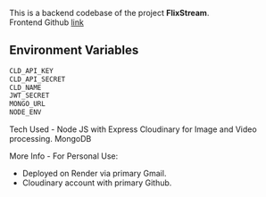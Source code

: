 This is a backend codebase of the project **FlixStream**. <br />
Frontend Github [link](https://github.com/ashdephoenix123/video-streaming-frontend)

## Environment Variables
```bash
CLD_API_KEY
CLD_API_SECRET
CLD_NAME
JWT_SECRET
MONGO_URL
NODE_ENV
```

Tech Used -
Node JS with Express
Cloudinary for Image and Video processing.
MongoDB

More Info - For Personal Use:
- Deployed on Render via primary Gmail.
- Cloudinary account with primary Github.
